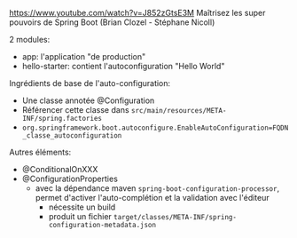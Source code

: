https://www.youtube.com/watch?v=J852zGtsE3M
Maîtrisez les super pouvoirs de Spring Boot (Brian Clozel - Stéphane Nicoll)

2 modules:

- app: l'application "de production"
- hello-starter: contient l'autoconfiguration "Hello World"

Ingrédients de base de l'auto-configuration:

- Une classe annotée @Configuration
- Référencer cette classe dans `src/main/resources/META-INF/spring.factories`
 - `org.springframework.boot.autoconfigure.EnableAutoConfiguration=FQDN_classe_autoconfiguration`
 
Autres éléments:

- @ConditionalOnXXX
- @ConfigurationProperties
  - avec la dépendance maven `spring-boot-configuration-processor`, permet d'activer l'auto-complétion et la validation avec l'éditeur
    - nécessite un build
    - produit un fichier `target/classes/META-INF/spring-configuration-metadata.json`